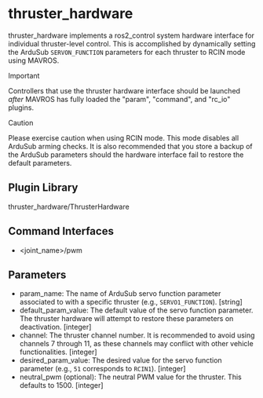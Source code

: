 # thruster_hardware

thruster_hardware implements a ros2_control system hardware interface for
individual thruster-level control. This is accomplished by dynamically setting
the ArduSub `SERVON_FUNCTION` parameters for each thruster to RCIN mode
using MAVROS.

> [!IMPORTANT]
> Controllers that use the thruster hardware interface should be launched
> *after* MAVROS has fully loaded the "param", "command", and "rc_io" plugins.

> [!CAUTION]
> Please exercise caution when using RCIN mode. This mode disables all
> ArduSub arming checks. It is also recommended that you store a backup of the
> ArduSub parameters should the hardware interface fail to restore the default
> parameters.

## Plugin Library

thruster_hardware/ThrusterHardware

## Command Interfaces

* <joint_name>/pwm

## Parameters

* param_name: The name of ArduSub servo function parameter associated to with
  a specific thruster (e.g., `SERVO1_FUNCTION`). [string]
* default_param_value: The default value of the servo function parameter. The
  thruster hardware will attempt to restore these parameters on deactivation.
  [integer]
* channel: The thruster channel number. It is recommended to avoid using
  channels 7 through 11, as these channels may conflict with other vehicle
  functionalities. [integer]
* desired_param_value: The desired value for the servo function parameter
  (e.g., `51` corresponds to `RCIN1`). [integer]
* neutral_pwm (optional): The neutral PWM value for the thruster. This
  defaults to 1500. [integer]
